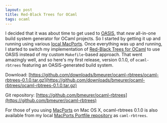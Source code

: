```yaml
---
layout: post
title: Red-Black Trees for OCaml
tags: ocaml
---
```


I decided that it was about time to get used to [OASIS](http://oasis.forge.ocamlcore.org/), that _new_ all-in-one build system generator for OCaml projects. So I started by getting it up and running using various [local MacPorts](https://github.com/bmeurer/MacPorts/). Once everything was up and running, I started to switch my implementation of [Red-Black Trees for OCaml](https://github.com/bmeurer/ocaml-rbtrees/) to use OASIS instead of my custom `Makefile`-based approach. That went amazingly well, and so here's my first release, version 0.1.0, of `ocaml-rbtrees` featuring an OASIS-generated build system.

Download: [https://github.com/downloads/bmeurer/ocaml-rbtrees/ocaml-rbtrees-0.1.0.tar.gz](https://github.com/downloads/bmeurer/ocaml-rbtrees/ocaml-rbtrees-0.1.0.tar.gz)

Git repository: [https://github.com/bmeurer/ocaml-rbtrees](https://github.com/bmeurer/ocaml-rbtrees)

For those of you using [MacPorts](http://www.macports.org/) on Mac OS X, ocaml-rbtrees 0.1.0 is also available from my local [MacPorts Portfile repository](https://github.com/bmeurer/MacPorts/) as `caml-rbtrees`.

